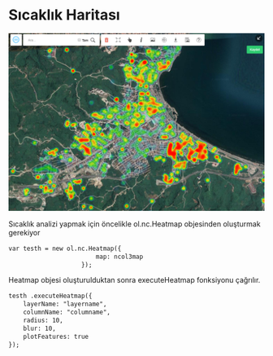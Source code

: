 # Sıcaklık Haritası


![Araçlar Örnek](https://raw.githubusercontent.com/netcad-gis/sdk-harita-istemcisi/master/img/SicaklikHaritasi.png)

Sıcaklık analizi yapmak için öncelikle ol.nc.Heatmap objesinden oluşturmak gerekiyor

    var testh = new ol.nc.Heatmap({
                            map: ncol3map
                        });
 

Heatmap objesi oluşturulduktan sonra executeHeatmap fonksiyonu çağrılır.

    testh .executeHeatmap({
        layerName: "layername",
        columnName: "columname",
        radius: 10,
        blur: 10,
        plotFeatures: true
    });
